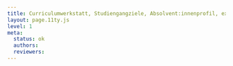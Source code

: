 ```yaml
---
title: Curriculumwerkstatt, Studiengangziele, Absolvent:innenprofil, externe Expertise, Studierendenbeteiligung
layout: page.11ty.js
level: 1
meta:
  status: ok
  authors: 
  reviewers: 
---
```

